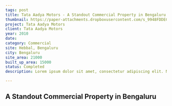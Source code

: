 ```yaml
---
tags: post
title: Tata Aadya Motors - A Standout Commercial Property in Bengaluru
thumbnail: https://paper-attachments.dropboxusercontent.com/s_9948FDDEC2196C22A3BE49A27CE4A17D42A77115FA05D032289AD6547038B734_1729320600445_DSC_0096.JPG
project: Tata Aadya Motors
client: Tata Aadya Motors
year: 2010
date:
category: Commercial
site: Hebbal, Bengaluru
city: Bengaluru
site_area: 21000
built_up_area: 15000
status: Completed
description: Lorem ipsum dolor sit amet, consectetur adipiscing elit. Nullam ultricies interdum tortor, sit amet gravida ipsum fermentum ut. Aenean sagittis metus justo, at vestibulum elit malesuada a. Suspendisse dictum, sapien eu tincidunt convallis, elit urna rhoncus leo, ac fermentum lorem libero in magna. Integer scelerisque odio et convallis faucibus.

---
```


## A Standout Commercial Property in Bengaluru

